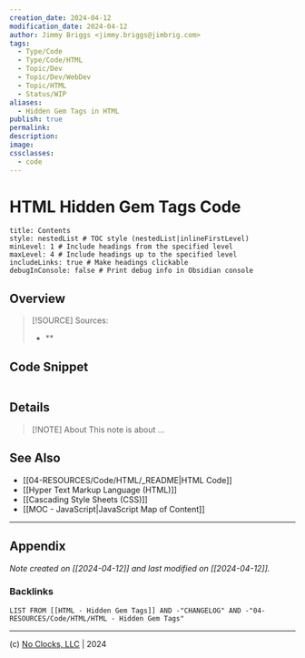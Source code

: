 ```yaml
---
creation_date: 2024-04-12
modification_date: 2024-04-12
author: Jimmy Briggs <jimmy.briggs@jimbrig.com>
tags:
  - Type/Code
  - Type/Code/HTML
  - Topic/Dev
  - Topic/Dev/WebDev
  - Topic/HTML
  - Status/WIP
aliases:
  - Hidden Gem Tags in HTML
publish: true
permalink:
description:
image:
cssclasses:
  - code
---
```


# HTML Hidden Gem Tags Code

```table-of-contents
title: Contents 
style: nestedList # TOC style (nestedList|inlineFirstLevel)
minLevel: 1 # Include headings from the specified level
maxLevel: 4 # Include headings up to the specified level
includeLinks: true # Make headings clickable
debugInConsole: false # Print debug info in Obsidian console
```

## Overview

> [!SOURCE] Sources:
> - **

## Code Snippet

```html

```

## Details

> [!NOTE] About
> This note is about ...

## See Also

- [[04-RESOURCES/Code/HTML/_README|HTML Code]]
- [[Hyper Text Markup Language (HTML)]]
- [[Cascading Style Sheets (CSS)]]
- [[MOC - JavaScript|JavaScript Map of Content]]


***

## Appendix

*Note created on [[2024-04-12]] and last modified on [[2024-04-12]].*

### Backlinks

```dataview
LIST FROM [[HTML - Hidden Gem Tags]] AND -"CHANGELOG" AND -"04-RESOURCES/Code/HTML/HTML - Hidden Gem Tags"
```

***

(c) [No Clocks, LLC](https://github.com/noclocks) | 2024